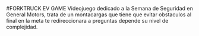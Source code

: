 #FORKTRUCK EV GAME
Videojuego dedicado a la Semana de Seguridad en General Motors, trata de un montacargas que tiene que evitar obstaculos al final en la meta te redireccionara a preguntas depende su nivel de complejidad.
